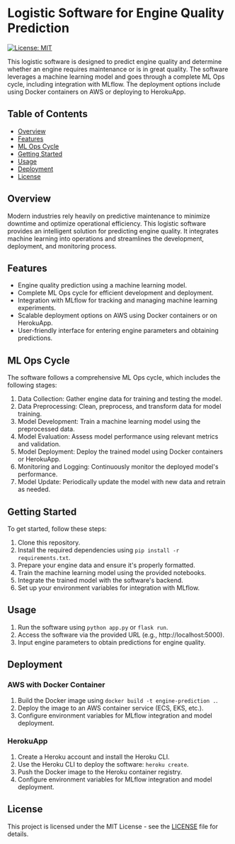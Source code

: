 # Logistic Software for Engine Quality Prediction

[![License: MIT](https://img.shields.io/badge/License-MIT-yellow.svg)](https://opensource.org/licenses/MIT)

This logistic software is designed to predict engine quality and determine whether an engine requires maintenance or is in great quality. The software leverages a machine learning model and goes through a complete ML Ops cycle, including integration with MLflow. The deployment options include using Docker containers on AWS or deploying to HerokuApp.

## Table of Contents

- [Overview](#overview)
- [Features](#features)
- [ML Ops Cycle](#ml-ops-cycle)
- [Getting Started](#getting-started)
- [Usage](#usage)
- [Deployment](#deployment)
- [License](#license)

## Overview

Modern industries rely heavily on predictive maintenance to minimize downtime and optimize operational efficiency. This logistic software provides an intelligent solution for predicting engine quality. It integrates machine learning into operations and streamlines the development, deployment, and monitoring process.

## Features

- Engine quality prediction using a machine learning model.
- Complete ML Ops cycle for efficient development and deployment.
- Integration with MLflow for tracking and managing machine learning experiments.
- Scalable deployment options on AWS using Docker containers or on HerokuApp.
- User-friendly interface for entering engine parameters and obtaining predictions.

## ML Ops Cycle

The software follows a comprehensive ML Ops cycle, which includes the following stages:

1. Data Collection: Gather engine data for training and testing the model.
2. Data Preprocessing: Clean, preprocess, and transform data for model training.
3. Model Development: Train a machine learning model using the preprocessed data.
4. Model Evaluation: Assess model performance using relevant metrics and validation.
5. Model Deployment: Deploy the trained model using Docker containers or HerokuApp.
6. Monitoring and Logging: Continuously monitor the deployed model's performance.
7. Model Update: Periodically update the model with new data and retrain as needed.

## Getting Started

To get started, follow these steps:

1. Clone this repository.
2. Install the required dependencies using `pip install -r requirements.txt`.
3. Prepare your engine data and ensure it's properly formatted.
4. Train the machine learning model using the provided notebooks.
5. Integrate the trained model with the software's backend.
6. Set up your environment variables for integration with MLflow.

## Usage

1. Run the software using `python app.py` or `flask run`.
2. Access the software via the provided URL (e.g., http://localhost:5000).
3. Input engine parameters to obtain predictions for engine quality.

## Deployment

### AWS with Docker Container

1. Build the Docker image using `docker build -t engine-prediction .`.
2. Deploy the image to an AWS container service (ECS, EKS, etc.).
3. Configure environment variables for MLflow integration and model deployment.

### HerokuApp

1. Create a Heroku account and install the Heroku CLI.
2. Use the Heroku CLI to deploy the software: `heroku create`.
3. Push the Docker image to the Heroku container registry.
4. Configure environment variables for MLflow integration and model deployment.

## License

This project is licensed under the MIT License - see the [LICENSE](LICENSE) file for details.
